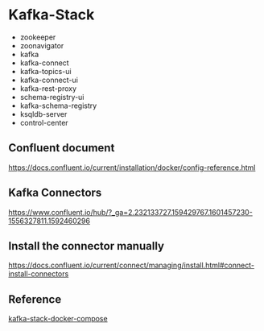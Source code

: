 # Kafka-Stack

* zookeeper
* zoonavigator
* kafka
* kafka-connect
* kafka-topics-ui
* kafka-connect-ui
* kafka-rest-proxy
* schema-registry-ui
* kafka-schema-registry
* ksqldb-server
* control-center

## Confluent document

<https://docs.confluent.io/current/installation/docker/config-reference.html>

## Kafka Connectors

<https://www.confluent.io/hub/?_ga=2.232133727.159429767.1601457230-1556327811.1592460296>

## Install the connector manually

<https://docs.confluent.io/current/connect/managing/install.html#connect-install-connectors>

## Reference

[kafka-stack-docker-compose](https://github.com/simplesteph/kafka-stack-docker-compose)
